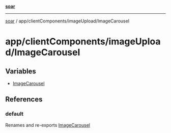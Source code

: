 [**soar**](../../../../README.md)

***

[soar](../../../../modules.md) / app/clientComponents/imageUpload/ImageCarousel

# app/clientComponents/imageUpload/ImageCarousel

## Variables

- [ImageCarousel](variables/ImageCarousel.md)

## References

### default

Renames and re-exports [ImageCarousel](variables/ImageCarousel.md)
